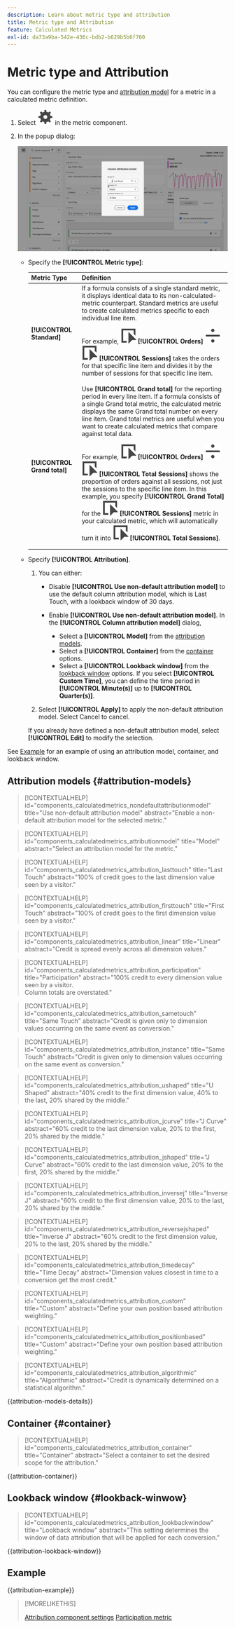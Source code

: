 ```yaml
---
description: Learn about metric type and attribution
title: Metric type and Attribution
feature: Calculated Metrics
exl-id: da73a9ba-542e-436c-bdb2-b629b5b6f760
---
```

# Metric type and Attribution

You can configure the metric type and [attribution model](#attribution-models) for a metric in a calculated metric definition.

1. Select ![Setting](/help/assets/icons/Setting.svg) in the metric component.
1. In the popup dialog:

   ![Metric type and attribution](assets/cm-type-alloc.png)

   * Specify the **[!UICONTROL Metric type]**:

      |  Metric Type  | Definition  |
      |---|---|
      |  **[!UICONTROL Standard]**  | If a formula consists of a single standard metric, it displays identical data to its non-calculated-metric counterpart. Standard metrics are useful to create calculated metrics specific to each individual line item. <p>For example, ![Event](/help/assets/icons/Event.svg) **[!UICONTROL Orders]** ![Divide](/help/assets/icons/Divide.svg) ![Event](/help/assets/icons/Event.svg) **[!UICONTROL Sessions]** takes the orders for that specific line item and divides it by the number of sessions for that specific line item.  |
      |  **[!UICONTROL Grand total]**  | Use  **[!UICONTROL Grand total]** for the reporting period in every line item. If a formula consists of a single Grand total metric, the calculated metric displays the same Grand total number on every line item. Grand total metrics are useful when you want to create calculated metrics that compare against total data. <p>For example, ![Event](/help/assets/icons/Event.svg) **[!UICONTROL Orders]** ![Divide](/help/assets/icons/Divide.svg) ![Event](/help/assets/icons/Event.svg) **[!UICONTROL Total Sessions]** shows the proportion of orders against all sessions, not just the sessions to the specific line item. In this example, you specify **[!UICONTROL Grand Total]** for the ![Event](/help/assets/icons/Event.svg) **[!UICONTROL Sessions]** metric in your calculated metric, which will automatically turn it into ![Event](/help/assets/icons/Event.svg) **[!UICONTROL Total Sessions]**. |

   * Specify **[!UICONTROL Attribution]**. 

     1. You can either:

        * Disable **[!UICONTROL Use non-default attribution model]** to use the default column attribution model, which is Last Touch, with a lookback window of 30 days.
        * Enable **[!UICONTROL Use non-default attribution model]**. In the **[!UICONTROL Column attribution model]** dialog, 
       
          * Select a **[!UICONTROL Model]** from the [attribution models](#attribution-models).
          * Select a **[!UICONTROL Container]** from the [container](#container) options.
          * Select a **[!UICONTROL Lookback window]** from the [lookback window](#lookback-window) options. If you select **[!UICONTROL Custom Time]**, you can define the time period in **[!UICONTROL Minute(s)]** up to **[!UICONTROL Quarter(s)]**.

     1. Select **[!UICONTROL Apply]** to apply the non-default attribution model. Select Cancel to cancel.

     If you already have defined a non-default attribution model, select **[!UICONTROL Edit]** to modify the selection.

See [Example](#example) for an example of using an attribution model, container, and lookback window.


## Attribution models {#attribution-models}

>[!CONTEXTUALHELP]
>id="components_calculatedmetrics_nondefaultattributionmodel"
>title="Use non-default attribution model"
>abstract="Enable a non-default attribution model for the selected metric."

>[!CONTEXTUALHELP]
>id="components_calculatedmetrics_attributionmodel"
>title="Model"
>abstract="Select an attribution model for the metric."

>[!CONTEXTUALHELP]
>id="components_calculatedmetrics_attribution_lasttouch"
>title="Last Touch"
>abstract="100% of credit goes to the last dimension value seen by a visitor."

>[!CONTEXTUALHELP]
>id="components_calculatedmetrics_attribution_firsttouch"
>title="First Touch"
>abstract="100% of credit goes to the first dimension value seen by a visitor."

>[!CONTEXTUALHELP]
>id="components_calculatedmetrics_attribution_linear"
>title="Linear"
>abstract="Credit is spread evenly across all dimension values."

>[!CONTEXTUALHELP]
>id="components_calculatedmetrics_attribution_participation"
>title="Participation"
>abstract="100% credit to every dimension value seen by a visitor.<br/>Column totals are overstated."

>[!CONTEXTUALHELP]
>id="components_calculatedmetrics_attribution_sametouch"
>title="Same Touch"
>abstract="Credit is given only to dimension values occurring on the same event as conversion."

>[!CONTEXTUALHELP]
>id="components_calculatedmetrics_attribution_instance"
>title="Same Touch"
>abstract="Credit is given only to dimension values occurring on the same event as conversion."

>[!CONTEXTUALHELP]
>id="components_calculatedmetrics_attribution_ushaped"
>title="U Shaped"
>abstract="40% credit to the first dimension value, 40% to the last, 20% shared by the middle."

>[!CONTEXTUALHELP]
>id="components_calculatedmetrics_attribution_jcurve"
>title="J Curve"
>abstract="60% credit to the last dimension value, 20% to the first, 20% shared by the middle."

>[!CONTEXTUALHELP]
>id="components_calculatedmetrics_attribution_jshaped"
>title="J Curve"
>abstract="60% credit to the last dimension value, 20% to the first, 20% shared by the middle."

>[!CONTEXTUALHELP]
>id="components_calculatedmetrics_attribution_inversej"
>title="Inverse J"
>abstract="60% credit to the first dimension value, 20% to the last, 20% shared by the middle."

>[!CONTEXTUALHELP]
>id="components_calculatedmetrics_attribution_reversejshaped"
>title="Inverse J"
>abstract="60% credit to the first dimension value, 20% to the last, 20% shared by the middle."

>[!CONTEXTUALHELP]
>id="components_calculatedmetrics_attribution_timedecay"
>title="Time Decay"
>abstract="Dimension values closest in time to a conversion get the most credit."

>[!CONTEXTUALHELP]
>id="components_calculatedmetrics_attribution_custom"
>title="Custom"
>abstract="Define your own position based attribution weighting."

>[!CONTEXTUALHELP]
>id="components_calculatedmetrics_attribution_positionbased"
>title="Custom"
>abstract="Define your own position based attribution weighting."

>[!CONTEXTUALHELP]
>id="components_calculatedmetrics_attribution_algorithmic"
>title="Algorithmic"
>abstract="Credit is dynamically determined on a statistical algorithm."

{{attribution-models-details}}


## Container {#container}

>[!CONTEXTUALHELP]
>id="components_calculatedmetrics_attribution_container"
>title="Container"
>abstract="Select a container to set the desired scope for the attribution."

{{attribution-container}}


## Lookback window {#lookback-winwow}

>[!CONTEXTUALHELP]
>id="components_calculatedmetrics_attribution_lookbackwindow"
>title="Lookback window"
>abstract="This setting determines the window of data attribution that will be applied for each conversion."

{{attribution-lookback-window}}




## Example

{{attribution-example}}

>[!MORELIKETHIS]
>
>[Attribution component settings](/help/data-views/component-settings/attribution.md)
>[Participation metric](participation-metric.md)
>

